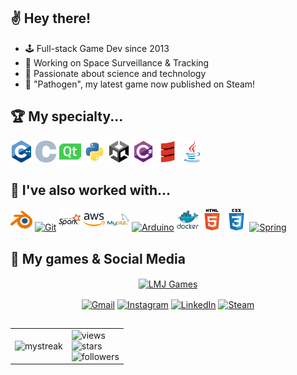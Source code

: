 ## ✌ Hey there! 

- 🕹 Full-stack Game Dev since 2013
- 🌌 Working on Space Surveillance & Tracking
- 🧪 Passionate about science and technology
- 🧬 "Pathogen", my latest game now published on Steam!

<h2 align="left">🏆 My specialty...</h3>
<p align="left"> 

<a href="https://cplusplus.com/" target="_blank" rel="noreferrer"><img src="https://raw.githubusercontent.com/devicons/devicon/master/icons/cplusplus/cplusplus-original.svg" alt="C++" width="35" height="35"/></a>
<a href="https://www.cprogramming.com/" target="_blank" rel="noreferrer"><img src="https://raw.githubusercontent.com/devicons/devicon/master/icons/c/c-original.svg" alt="C" width="35" height="35"/></a> 
<a href="https://www.qt.io/" target="_blank" rel="noreferrer"><img src="https://raw.githubusercontent.com/devicons/devicon/master/icons/qt/qt-original.svg" alt="C++" width="35" height="35"/></a>
<a href="https://www.python.org" target="_blank" rel="noreferrer"> <img src="https://raw.githubusercontent.com/devicons/devicon/master/icons/python/python-original.svg" alt="Python" width="35" height="35"/></a>
<a href="https://www.unity.com/" target="_blank" rel="noreferrer"><img src="https://raw.githubusercontent.com/devicons/devicon/master/icons/unity/unity-original.svg" alt="Unity" width="35" height="35"/></a>
<a href="https://www.c-sharpcorner.com/" target="_blank" rel="noreferrer"><img src="https://raw.githubusercontent.com/devicons/devicon/master/icons/csharp/csharp-original.svg" alt="C#" width="35" height="35"/></a>
<a href="https://www.scala-lang.org" target="_blank" rel="noreferrer"><img src="https://raw.githubusercontent.com/devicons/devicon/master/icons/scala/scala-original.svg" alt="Scala" width="35" height="35"/></a>
<a href="https://www.java.com" target="_blank" rel="noreferrer"> <img src="https://raw.githubusercontent.com/devicons/devicon/master/icons/java/java-original.svg" alt="Java" width="35" height="35"/></a> 
</p>
<h2 align="left">🥈 I've also worked with...</h3>
<p align="left">
<a href="https://www.blender.org/" target="_blank" rel="noreferrer"><img src="https://raw.githubusercontent.com/devicons/devicon/master/icons/blender/blender-original.svg" alt="Blender" width="35" height="35"/></a> 
<a href="https://git-scm.com/" target="_blank" rel="noreferrer"><img src="https://www.vectorlogo.zone/logos/git-scm/git-scm-icon.svg" alt="Git" width="35" height="35"/></a> 
<a href="https://spark.apache.org/" target="_blank" rel="noreferrer"><img src="https://raw.githubusercontent.com/devicons/devicon/master/icons/apachespark/apachespark-original-wordmark.svg" alt="Apache Spark" width="35" height="35"/></a> 
<a href="https://www.aws.amazon.com/" target="_blank" rel="noreferrer"><img src="https://raw.githubusercontent.com/devicons/devicon/master/icons/amazonwebservices/amazonwebservices-original-wordmark.svg" alt="Amazon Web Services" width="35" height="35"/></a> 
<a href="https://www.mysql.com/" target="_blank" rel="noreferrer"><img src="https://raw.githubusercontent.com/devicons/devicon/master/icons/mysql/mysql-original-wordmark.svg" alt="MySql" width="35" height="35"/></a> 
<a href="https://www.arduino.cc/" target="_blank" rel="noreferrer"><img src="https://cdn.worldvectorlogo.com/logos/arduino-1.svg" alt="Arduino" width="35" height="35"/></a>
<a href="https://www.docker.com/" target="_blank" rel="noreferrer"><img src="https://raw.githubusercontent.com/devicons/devicon/master/icons/docker/docker-original-wordmark.svg" alt="docker" width="35" height="35"/></a> 
<a href="https://www.w3.org/html/" target="_blank" rel="noreferrer"><img src="https://raw.githubusercontent.com/devicons/devicon/master/icons/html5/html5-original-wordmark.svg" alt="HTML5" width="35" height="35"/></a> 
<a href="https://www.w3schools.com/css/" target="_blank" rel="noreferrer"><img src="https://raw.githubusercontent.com/devicons/devicon/master/icons/css3/css3-original-wordmark.svg" alt="CSS3" width="35" height="35"/></a> 
<a href="https://spring.io/" target="_blank" rel="noreferrer"><img src="https://www.vectorlogo.zone/logos/springio/springio-icon.svg" alt="Spring" width="35" height="35"/></a>
</p>

<h2 align="left">🌟 My games & Social Media</h2>
<p align="center">
<a href="https://lmj-games.com/" target="blank"><img align="center" src="https://lmj-games.com/media/images/LMJ_logoLarge.png" alt="LMJ Games" width="300" height="120"> </a>
<!-- 
<a href="https://store.steampowered.com/app/1907290/Pathogen/" target="blank"><img align="center" src="https://upload.wikimedia.org/wikipedia/commons/c/c1/Steam_2016_logo_black.svg" alt="Pathogen" width="250" height="125"> </a>
<a href="https://store.steampowered.com/app/1907290/Pathogen/" target="blank"><img align="center" src="https://upload.wikimedia.org/wikipedia/commons/5/59/Empty.png" alt="Pathogen" width="110" height="125"> </a>
-->
</p>
<p align="center">
<a href="mailto:contact@lmj-games.com" target="blank"><img align="center" src="https://www.freeiconspng.com/thumbs/email-icon/icon-email-icon-clip-art-at-clker-com-vector-qafaq-e-mail-icon-trace--0.png" alt="Gmail" height="35" width="35" /></a>
<a href="https://www.instagram.com/pathogen.dev/" target="blank"><img align="center" src="https://upload.wikimedia.org/wikipedia/commons/9/95/Instagram_logo_2022.svg" alt="Instagram" height="30" width="35" /></a>
<a href="https://www.linkedin.com/in/luis-miguel-jimenez-696a47167/" target="blank"><img align="center" src="https://upload.wikimedia.org/wikipedia/commons/8/81/LinkedIn_icon.svg" alt="LinkedIn" height="30" width="35"></a>
<a href="https://store.steampowered.com/developer/lmj-games" target="blank"><img align="center" src="https://upload.wikimedia.org/wikipedia/commons/8/83/Steam_icon_logo.svg" alt="Steam" height="30" width="35" /></a>
</p>

<h2></h2>
<div align="center">
  <table border="0">
    <tr>
      <td>
        <img src="https://github-readme-streak-stats.herokuapp.com/?user=lm-jim&theme=tokyonight" alt="mystreak" width="400" />
      </td>
      <td>
        <img alt="views" src="https://komarev.com/ghpvc/?username=lm-jim&color=green" /><br>
        <img alt="stars" title="Star me on Github" src="https://img.shields.io/github/stars/lm-jim?color=yellow&style=flat&logo=github"/><br> 
        <img alt="followers" title="Follow me on Github" src="https://img.shields.io/github/followers/lm-jim?color=cyan&style=flat&logo=github"/>
      </td>
    </tr>
  </table>
</div>
